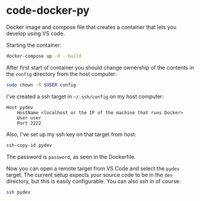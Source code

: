 # code-docker-py

Docker image and compose file that creates a container that lets you develop using VS code.

Starting the container:
```bash
docker-compose up -d --build
```

After first start of container you should change ownership of the contents in the `config` directory from the host computer:
```bash
sudo chown -R $USER config
```

I've created a ssh target in `~/.ssh/config` on my host computer:
```
Host pydev
    HostName <localhost or the IP of the machine that runs Docker>
    User user
    Port 2222
```
Also, I've set up my ssh key on that target from host:
```bash
ssh-copy-id pydev
```
The password is `password`, as seen in the Dockerfile.

Now you can open a remote target from VS Code and select the `pydev` target.
The current setup expects your source code to be in the `dev` directory, but this is easily configurable.
You can also ssh in of course:
```bash
ssh pydev
```
